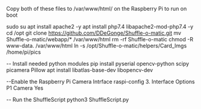 Copy both of these files to /var/www/html/ on the Raspberry Pi to run on boot

sudo su
apt install apache2 -y
apt install php7.4 libapache2-mod-php7.4 -y
cd /opt
git clone https://github.com/DDeGonge/Shuffle-o-matic.git
mv Shuffle-o-matic/webapp/* /var/www/html
rm -rf  Shuffle-o-matic
chmod -R www-data. /var/www/html
ln -s /opt/Shuffle-o-matic/helpers/Card_Imgs /home/pi/pics

-- Install needed python modules
pip install pyserial opencv-python scipy picamera Pillow
apt install libatlas-base-dev libopencv-dev

--Enable the Raspberry Pi Camera Intrface
raspi-config
 3. Interface Options
 P1 Camera
 Yes


-- Run the ShuffleScript
python3 ShuffleScript.py